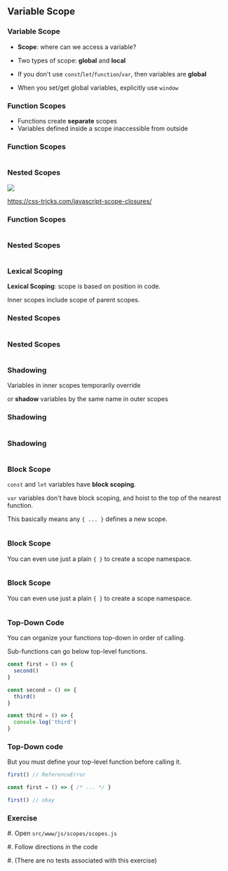 ## Variable Scope

### Variable Scope

  - **Scope**: where can we access a variable?

  - Two types of scope: **global** and **local**

  - If you don't use `const`/`let`/`function`/`var`, then variables are **global**
  
  - When you set/get global variables, explicitly use `window`

### Function Scopes

* Functions create **separate** scopes
* Variables defined inside a scope inaccessible from outside

### Function Scopes

~~~ {.javascript insert="../../src/examples/js/scopes.js" token="function-scopes"}
~~~

### Nested Scopes

![](images/one-way-glass.png)

https://css-tricks.com/javascript-scope-closures/

### Function Scopes

~~~ {.javascript insert="../../src/examples/js/scopes.js" token="function-scopes-answer"}
~~~

### Nested Scopes

~~~ {.javascript insert="../../src/examples/js/scopes.js" token="nested-example"}
~~~

### Lexical Scoping

**Lexical Scoping**: scope is based on position in code. 

Inner scopes include scope of parent scopes.

### Nested Scopes

~~~ {.javascript insert="../../src/examples/js/scopes.js" token="nested-example"}
~~~

### Nested Scopes

~~~ {.javascript insert="../../src/examples/js/scopes.js" token="nested-answer"}
~~~

### Shadowing

Variables in inner scopes temporarily override

or **shadow** variables by the same name in outer scopes

### Shadowing

~~~ {.javascript insert="../../src/examples/js/scopes.js" token="shadowing"}
~~~

### Shadowing

~~~ {.javascript insert="../../src/examples/js/scopes.js" token="shadowing-answer"}
~~~

### Block Scope

`const` and `let` variables have **block scoping**.

`var` variables don't have block scoping, and hoist to the top of the nearest function.

This basically means any `{ ... }` defines a new scope.

~~~ {.javascript insert="../../src/examples/js/scopes.js" token="block-scope-answer"}
~~~

### Block Scope

You can even use just a plain `{ }` to create a scope namespace.

~~~ {.javascript insert="../../src/examples/js/scopes.js" token="block-scope-2"}
~~~

### Block Scope

You can even use just a plain `{ }` to create a scope namespace.

~~~ {.javascript insert="../../src/examples/js/scopes.js" token="block-scope-2-answer"}
~~~

### Top-Down Code

You can organize your functions top-down in order of calling.

Sub-functions can go below top-level functions.

```javascript
const first = () => {
  second()
}

const second = () => {
  third()
}

const third = () => {
  console.log('third')
}
```

### Top-Down code

But you must define your top-level function before calling it.

```javascript
first() // ReferenceError

const first = () => { /* ... */ }

first() // okay
```

### Exercise

#. Open `src/www/js/scopes/scopes.js`

#. Follow directions in the code

#. (There are no tests associated with this exercise)
